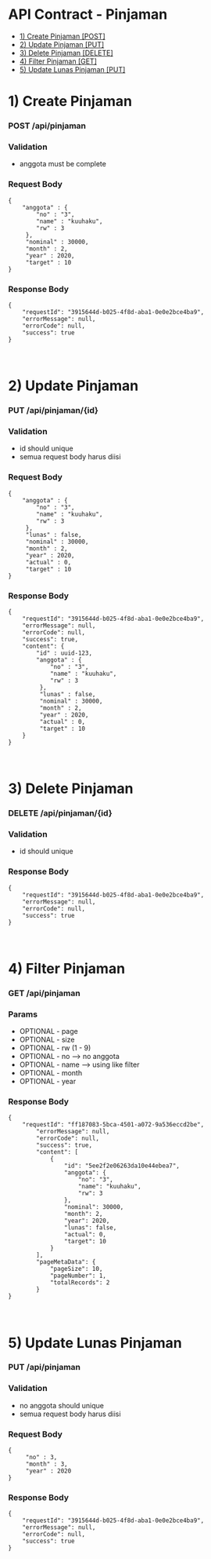 # API Contract - Pinjaman
- [1) Create Pinjaman [POST]](#create)
- [2) Update Pinjaman [PUT]](#update)
- [3) Delete Pinjaman [DELETE]](#delete)
- [4) Filter Pinjaman [GET]](#filter)
- [5) Update Lunas Pinjaman [PUT]](#lunas)

# 1) Create Pinjaman<a name="create"></a>
### POST /api/pinjaman

### Validation
- anggota must be complete

### Request Body

	{
		"anggota" : {
		    "no" : "3",
		    "name" : "kuuhaku",
		    "rw" : 3
		 },
		 "nominal" : 30000,
		 "month" : 2,
		 "year" : 2020,
		 "target" : 10
	}

### Response Body

	{
		"requestId": "3915644d-b025-4f8d-aba1-0e0e2bce4ba9",
		"errorMessage": null,
		"errorCode": null,
		"success": true
	}

<br>

# 2) Update Pinjaman<a name="update"></a>
### PUT /api/pinjaman/{id}

### Validation
- id should unique
- semua request body harus diisi

### Request Body

	{
		"anggota" : {
		    "no" : "3",
		    "name" : "kuuhaku",
		    "rw" : 3
		 },
		 "lunas" : false,
		 "nominal" : 30000,
		 "month" : 2,
		 "year" : 2020,
		 "actual" : 0,
		 "target" : 10
	}

### Response Body

	{
        "requestId": "3915644d-b025-4f8d-aba1-0e0e2bce4ba9",
        "errorMessage": null,
        "errorCode": null,
        "success": true,
        "content": {
            "id" : uuid-123,
            "anggota" : {
                "no" : "3",
                "name" : "kuuhaku",
                "rw" : 3
             },
             "lunas" : false,
             "nominal" : 30000,
             "month" : 2,
             "year" : 2020,
             "actual" : 0,
             "target" : 10
        }
    }

<br>

# 3) Delete Pinjaman<a name="delete"></a>
### DELETE /api/pinjaman/{id}

### Validation
- id should unique

### Response Body

	{
		"requestId": "3915644d-b025-4f8d-aba1-0e0e2bce4ba9",
		"errorMessage": null,
		"errorCode": null,
		"success": true
	}

<br>

# 4) Filter Pinjaman <a name="filter"></a>
### GET /api/pinjaman

### Params
- OPTIONAL - page
- OPTIONAL - size
- OPTIONAL - rw (1 - 9)
- OPTIONAL - no --> no anggota
- OPTIONAL - name --> using like filter
- OPTIONAL - month
- OPTIONAL - year

### Response Body
	
	{
		"requestId": "ff187083-5bca-4501-a072-9a536eccd2be",
            "errorMessage": null,
            "errorCode": null,
            "success": true,
            "content": [
                {
                    "id": "5ee2f2e06263da10e44ebea7",
                    "anggota": {
                        "no": "3",
                        "name": "kuuhaku",
                        "rw": 3
                    },
                    "nominal": 30000,
                    "month": 2,
                    "year": 2020,
                    "lunas": false,
                    "actual": 0,
                    "target": 10
                }
            ],
            "pageMetaData": {
                "pageSize": 10,
                "pageNumber": 1,
                "totalRecords": 2
            }
	}

<br>

# 5) Update Lunas Pinjaman<a name="lunas"></a>
### PUT /api/pinjaman

### Validation
- no anggota should unique
- semua request body harus diisi

### Request Body

	{
		 "no" : 3,
		 "month" : 3,
		 "year" : 2020
	}

### Response Body

	{
        "requestId": "3915644d-b025-4f8d-aba1-0e0e2bce4ba9",
        "errorMessage": null,
        "errorCode": null,
        "success": true
    }

<br>